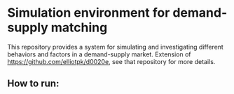 # Simulation environment for demand-supply matching

This repository provides a system for simulating and investigating different behaviors and factors in a demand-supply market. Extension of https://github.com/elliotpk/d0020e, see that repository for more details.

## How to run:
